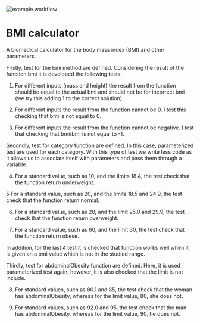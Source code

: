 ![example workflow](https://github.com/jmhorcas/bmicalc/actions/workflows/maven.yml/badge.svg)

# BMI calculator
A biomedical calculator for the body mass index (BMI) and other parameters.

Firstly, test for the bmi method are defined. Considering the result of the function bmi it is developed the following tests:

1.	For different inputs (mass and height) the result from the function should be equal 
	to the actual bmi and should not be for incorrect bmi (we try this adding 1 to the correct solution).

2.	For different inputs the result from the function cannot be 0. i test this checking that bmi is not equal to 0.

3.	For different inputs the result from the function cannot be negative. I test that checking that bmi/bmi
	is not equal to -1. 

Secondly, test for category function are defined. In this case, parameterized test are used for each category.
With this type of test we write less code as it allows us to associate itself with parameters and pass them through a variable.

4.	For a standard value, such as 10, and the limits 18.4, the test check that the function return underweight.

5	For a standard value, such as 20, and the limits 18.5 and 24.9, the test check that the function return normal. 

6.	For a standard value, such as 28, and the limit 25.0 and 29.9, the test check that the function return overweight.

7.	For a standard value, such as 60, and the limit 30, the test check that the function return obese. 
  
In addition, for the last 4 test it is checked that function works well when it is given an a bmi value 
which is not in the studied range.

Thirdly, test for abdominalObesity function are defined. Here, it is used parameterized test again, however, it is also checked 
that the limit is not include.

8. For standard values, such as 80.1 and 85, the test check that the woman has abdominalObesity, whereas for the limit value, 80, she does not.

9. For standard values, such as 92.0 and 95, the test check that the man has abdominalObesity, whereas for the limit value, 90, he does not.
